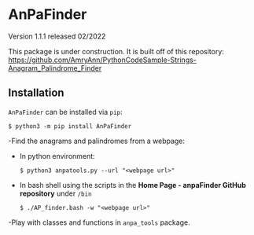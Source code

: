 # AnPaFinder
Version 1.1.1 released 02/2022


This package is under construction. It is built off of this repository:
    https://github.com/AmryAnn/PythonCodeSample-Strings-Anagram_Palindrome_Finder

## Installation
`AnPaFinder` can be installed via `pip`:
```
$ python3 -m pip install AnPaFinder
```

-Find the anagrams and palindromes from a webpage:
 - In python environment: 
   ```
   $ python3 anpatools.py --url "<webpage url>"
   ```
 - In bash shell using the scripts in the **Home Page - anpaFinder GitHub repository** under `/bin`
   ```
   $ ./AP_finder.bash -w "<webpage url>"
   ```
-Play with classes and functions in `anpa_tools` package.
		
